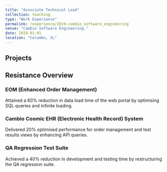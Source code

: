 ```yaml
---
title: "Associate Technical Lead"
collection: teaching
type: "Work Experience"
permalink: /experience/2019-cambio_software_engineering
venue: "Cambio Software Engineering."
date: 2019-01-01
location: "Colombo, SL"
---
```


<h2>Projects</h2>

<h2>Resistance Overview</h2>

<h3>EOM (Enhanced Order Management)</h3>
<p>Attained a 60% reduction in data load time of the web portal by optimising SQL queries and infinite loading.</p>

<h3>Cambio Cosmic EHR (Electronic Health Record) System</h3>
<p>Delivered 20% optimised performance for order management and test results views by enhancing API queries.</p>

<h3>QA Regression Test Suite</h3>
<p>Achieved a 40% reduction in development and testing time by restructuring the QA regression suite.</p>
